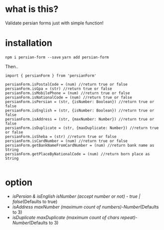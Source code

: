 # what is this?

Validate persian forms just with simple function!

# installation

`npm i persian-form --save`
`yarn add persian-form`

Then..

```
import { persianForm } from 'persianForm'

persianForm.isPostalCode = (num) //return true or false
persianForm.isGpa = (str) //return true or false
persianForm.isMobilePhone = (num) //return true or false
persianForm.isNationalCode = (num) //return true or false
persianForm.isPersian = (str, {isNumber: Boolean}) //return true or false
persianForm.isEnglish = (str, {isNumber: Boolean}) //return true or false
persianForm.isAddress = (str, {maxNumber: Number}) //return true or false
persianForm.isDuplicate = (str, {maxDuplicate: Number}) //return true or false
persianForm.isSheba = (str) //return true or false
persianForm.isCardNumber = (num) //return true or false
persianForm.getBankNameFromCardNumber = (num) //return bank name as String
persianForm.getPlaceByNationalCode = (num) //return born place as String


```

# option

- _isPersian & isEnglish isNumber (accept number or not)_ - _true | false_(Defaults to true)
- _isAddress maxNumber (maximum count of numbers)_-_Number_(Defaults to 3)
- _isDuplicate maxDuplicate (maximum count of chars repeat)_-_Number_(Defaults to 3)
